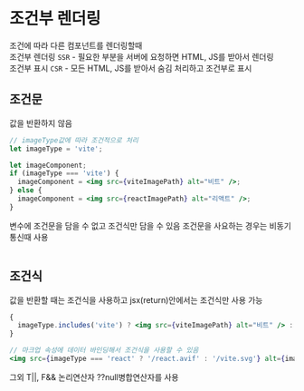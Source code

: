 # 조건부 렌더링

조건에 따라 다른 컴포넌트를 렌더링할때  
조건부 렌더링 `SSR` - 필요한 부분을 서버에 요청하면 HTML, JS를 받아서 렌더링  
조건부 표시 `CSR` - 모든 HTML, JS를 받아서 숨김 처리하고 조건부로 표시   

## 조건문

값을 반환하지 않음

```jsx
// imageType값에 따라 조건적으로 처리
let imageType = 'vite';

let imageComponent;
if (imageType === 'vite') {
  imageComponent = <img src={viteImagePath} alt="비트" />;
} else {
  imageComponent = <img src={reactImagePath} alt="리액트" />;
}
```

변수에 조건문을 담을 수 없고 조건식만 담을 수 있음
조건문을 사요하는 경우는 비동기통신때 사용

```jsx

```

## 조건식

값을 반환할 때는 조건식을 사용하고 jsx(return)안에서는 조건식만 사용 가능

```jsx
{
  imageType.includes('vite') ? <img src={viteImagePath} alt="비트" /> : <img src={reactImagePath} alt="리액트" />;
}

// 마크업 속성에 데이터 바인딩해서 조건식을 사용할 수 있음
<img src={imageType === 'react' ? '/react.avif' : '/vite.svg'} alt={imageType === 'react' ? '리액트' : '비트'} />;
```

그외 T||, F&& 논리연산자 ??null병합연산자를 사용

<!-- - React의 조건 제어는 JavaScript 구문을 활용합니다.
- if문을 사용해 JSX 트리를 조건부로 반환할 수 있습니다.
- 삼항 연산자 식을 사용해 JSX 구문 내부에서 조건 처리할 수 있습니다.
- 논리 연산자 &&를 사용해 JSX 또는 아무 것도 아닌 값을 반환할 수 있습니다.
- 변수와 조건문을 사용한 방법은 다소 장황하지만, 유연하여 유용할 수 있습니다. -->
